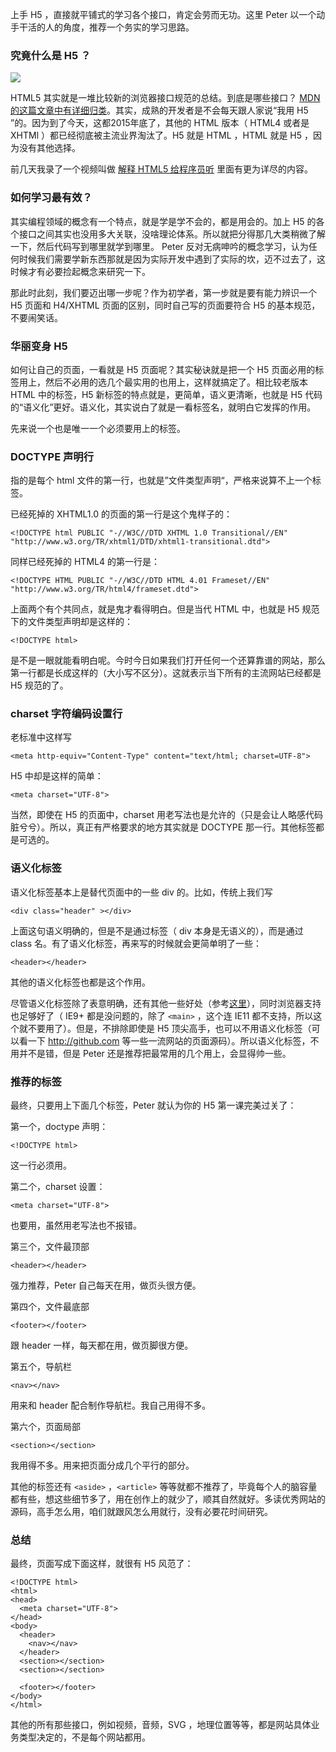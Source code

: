 上手 H5 ，直接就平铺式的学习各个接口，肯定会劳而无功。这里 Peter 以一个动手干活的人的角度，推荐一个务实的学习思路。

### 究竟什么是 H5 ？

![](http://media.haoduoshipin.com/pic/haoduo/174/h5.png)

HTML5 其实就是一堆比较新的浏览器接口规范的总结。到底是哪些接口？ [MDN 的这篇文章中有详细归类](https://developer.mozilla.org/en-US/docs/Web/Guide/HTML/HTML5)。其实，成熟的开发者是不会每天跟人家说“我用 H5 ”的。因为到了今天，这都2015年底了，其他的 HTML 版本（ HTML4 或者是 XHTMl ）都已经彻底被主流业界淘汰了。H5 就是 HTML ，HTML 就是 H5 ，因为没有其他选择。

前几天我录了一个视频叫做 [解释 HTML5 给程序员听](http://haoduoshipin.com/v/171) 里面有更为详尽的内容。

### 如何学习最有效？

其实编程领域的概念有一个特点，就是学是学不会的，都是用会的。加上 H5 的各个接口之间其实也没用多大关联，没啥理论体系。所以就把分得那几大类稍微了解一下，然后代码写到哪里就学到哪里。
Peter 反对无病呻吟的概念学习，认为任何时候我们需要学新东西那就是因为实际开发中遇到了实际的坎，迈不过去了，这时候才有必要捡起概念来研究一下。

那此时此刻，我们要迈出哪一步呢？作为初学者，第一步就是要有能力辨识一个 H5 页面和 H4/XHTML 页面的区别，同时自己写的页面要符合 H5 的基本规范，不要闹笑话。

### 华丽变身 H5

如何让自己的页面，一看就是 H5 页面呢？其实秘诀就是把一个 H5 页面必用的标签用上，然后不必用的选几个最实用的也用上，这样就搞定了。相比较老版本 HTML 中的标签，H5 新标签的特点就是，更简单，语义更清晰，也就是 H5 代码的“语义化”更好。语义化，其实说白了就是一看标签名，就明白它发挥的作用。

先来说一个也是唯一一个必须要用上的标签。

### DOCTYPE 声明行

指的是每个 html 文件的第一行，也就是”文件类型声明“，严格来说算不上一个标签。

已经死掉的 XHTML1.0 的页面的第一行是这个鬼样子的：

```
<!DOCTYPE html PUBLIC "-//W3C//DTD XHTML 1.0 Transitional//EN"
"http://www.w3.org/TR/xhtml1/DTD/xhtml1-transitional.dtd">
```

同样已经死掉的 HTML4 的第一行是：

```
<!DOCTYPE HTML PUBLIC "-//W3C//DTD HTML 4.01 Frameset//EN" "http://www.w3.org/TR/html4/frameset.dtd">
```

上面两个有个共同点，就是鬼才看得明白。但是当代 HTML 中，也就是 H5 规范下的文件类型声明却是这样的：

```
<!DOCTYPE html>
```

是不是一眼就能看明白呢。今时今日如果我们打开任何一个还算靠谱的网站，那么第一行都是长成这样的（大小写不区分）。这就表示当下所有的主流网站已经都是 H5 规范的了。

### charset 字符编码设置行

老标准中这样写

```
<meta http-equiv="Content-Type" content="text/html; charset=UTF-8">
```

H5 中却是这样的简单：

```
<meta charset="UTF-8">
```

当然，即使在 H5 的页面中，charset 用老写法也是允许的（只是会让人略感代码脏兮兮）。所以，真正有严格要求的地方其实就是 DOCTYPE 那一行。其他标签都是可选的。

### 语义化标签

语义化标签基本上是替代页面中的一些 div 的。比如，传统上我们写

```
<div class="header" ></div>
```

上面这句语义明确的，但是不是通过标签（ div 本身是无语义的），而是通过 class 名。有了语义化标签，再来写的时候就会更简单明了一些：

```
<header></header>
```

其他的语义化标签也都是这个作用。

尽管语义化标签除了表意明确，还有其他一些好处（参考[这里](https://developer.mozilla.org/en-US/docs/Web/Guide/HTML/Sections_and_Outlines_of_an_HTML5_document)），同时浏览器支持也足够好了（ IE9+ 都是没问题的，除了 `<main>` ，这个连 IE11 都不支持，所以这个就不要用了）。但是，不排除即使是 H5 顶尖高手，也可以不用语义化标签（可以看一下 <http://github.com> 等一些一流网站的页面源码）。所以语义化标签，不用并不是错，但是 Peter 还是推荐把最常用的几个用上，会显得帅一些。

### 推荐的标签

最终，只要用上下面几个标签，Peter 就认为你的 H5 第一课完美过关了：

第一个，doctype 声明：

```
<!DOCTYPE html>
```

这一行必须用。

第二个，charset 设置：

```
<meta charset="UTF-8">
```

也要用，虽然用老写法也不报错。

第三个，文件最顶部

```
<header></header>
```

强力推荐，Peter 自己每天在用，做页头很方便。

第四个，文件最底部

```
<footer></footer>
```

跟 header 一样，每天都在用，做页脚很方便。

第五个，导航栏

```
<nav></nav>
```

用来和 header 配合制作导航栏。我自己用得不多。

第六个，页面局部

```
<section></section>
```

我用得不多。用来把页面分成几个平行的部分。

其他的标签还有 `<aside>` ，`<article>` 等等就都不推荐了，毕竟每个人的脑容量都有些，想这些细节多了，用在创作上的就少了，顺其自然就好。多读优秀网站的源码，高手怎么用，咱们就跟风怎么用就行，没有必要花时间研究。

### 总结

最终，页面写成下面这样，就很有 H5 风范了：

```
<!DOCTYPE html>
<html>
<head>
  <meta charset="UTF-8">
</head>
<body>
  <header>
    <nav></nav>
  </header>
  <section></section>
  <section></section>

  <footer></footer>
</body>
</html>
```

其他的所有那些接口，例如视频，音频，SVG ，地理位置等等，都是网站具体业务类型决定的，不是每个网站都用。
